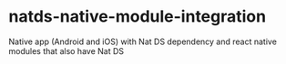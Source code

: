 # natds-native-module-integration
Native app (Android and iOS) with Nat DS dependency and react native modules that also have Nat DS
